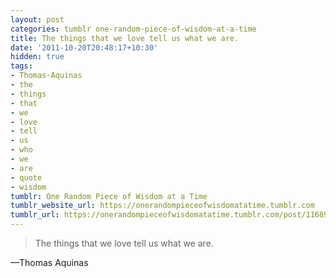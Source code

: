 ```yaml
---
layout: post
categories: tumblr one-random-piece-of-wisdom-at-a-time
title: The things that we love tell us what we are.
date: '2011-10-20T20:48:17+10:30'
hidden: true
tags:
- Thomas-Aquinas
- the
- things
- that
- we
- love
- tell
- us
- who
- we
- are
- quote
- wisdom
tumblr: One Random Piece of Wisdom at a Time
tumblr_website_url: https://onerandompieceofwisdomatatime.tumblr.com
tumblr_url: https://onerandompieceofwisdomatatime.tumblr.com/post/11689469994/the-things-that-we-love-tell-us-what-we-are
---
```

> The things that we love tell us what we are.

—Thomas Aquinas&nbsp;

